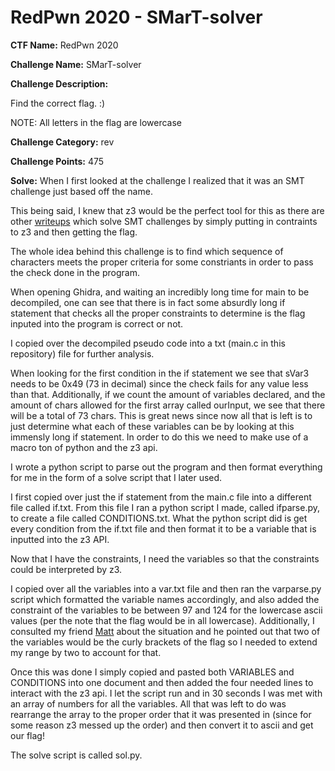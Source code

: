 # RedPwn 2020 - SMarT-solver
**CTF Name:** RedPwn 2020 

**Challenge Name:** SMarT-solver

**Challenge Description:**

Find the correct flag. :)

NOTE: All letters in the flag are lowercase

**Challenge Category:** rev

**Challenge Points:** 475

**Solve:**
When I first looked at the challenge I realized that it was an SMT challenge just based off the name.

This being said, I knew that z3 would be the perfect tool for this as there are other [writeups](https://jomo.tv/security/mrmcd-ctf-writeup-flag-checker) which solve SMT challenges by simply putting in contraints to z3 and then getting the flag.

The whole idea behind this challenge is to find which sequence of characters  meets the proper criteria for some constriants in order to pass the check done in the program.

When opening Ghidra, and waiting an incredibly long time for main to be decompiled, one can see that there is in fact some absurdly long if statement that checks all the proper constraints to determine is the flag inputed into the program is correct or not.

I copied over the decompiled pseudo code into a txt (main.c in this repository) file for further analysis.

When looking for the first condition in the if statement we see that sVar3 needs to be 0x49 (73 in decimal) since the check fails for any value less than that. Additionally, if we count the amount of variables declared, and the amount of chars allowed for the first array called ourInput, we see that there will be a total of 73 chars. This is great news since now all that is left is to just determine what each of these variables can be by looking at this immensly long if statement. In order to do this we need to make use of a macro ton of python and the z3 api.

I wrote a python script to parse out the program and then format everything for me in the form of a solve script that I later used.

I first copied over just the if statement from the main.c file into a different file called if.txt. From this file I ran a python script I made, called ifparse.py, to create a file called CONDITIONS.txt. What the python script did is get every condition from the if.txt file and then format it to be a variable that is inputted into the z3 API.

Now that I have the constraints, I need the variables so that the constraints could be interpreted by z3.

I copied over all the variables into a var.txt file and then ran the varparse.py script which formatted the variable names accordingly, and also added the constraint of the variables to be between 97 and 124 for the lowercase ascii values (per the note that the flag would be in all lowercase). Additionally, I consulted my friend [Matt](https://github.com/MatthewRinaldi) about the situation and he pointed out that two of the variables would be the curly brackets of the flag so I needed to extend my range by two to account for that. 

Once this was done I simply copied and pasted both VARIABLES and CONDITIONS into one document and then added the four needed lines to interact with the z3 api.
I let the script run and in 30 seconds I was met with an array of numbers for all the variables. All that was left to do was rearrange the array to the proper order that it was presented in (since for some reason z3 messed up the order) and then convert it to ascii and get our flag!

The solve script is called sol.py.

